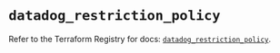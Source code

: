 # `datadog_restriction_policy`

Refer to the Terraform Registry for docs: [`datadog_restriction_policy`](https://registry.terraform.io/providers/datadog/datadog/3.71.0/docs/resources/restriction_policy).
